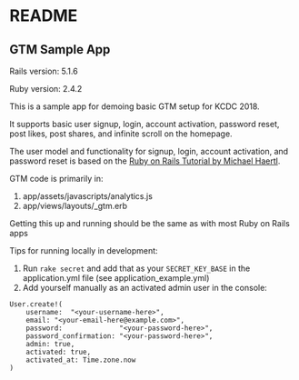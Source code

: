 # README

## GTM Sample App

Rails version: 5.1.6

Ruby version: 2.4.2

This is a sample app for demoing basic GTM setup for KCDC 2018. 

It supports basic user signup, login, account activation, password reset, post likes, post shares, and infinite scroll on the homepage.

The user model and functionality for signup, login, account activation, and password reset is based on the [Ruby on Rails Tutorial by Michael Haertl](https://www.railstutorial.org/book/frontmatter).

GTM code is primarily in:
1. app/assets/javascripts/analytics.js
2. app/views/layouts/_gtm.erb



Getting this up and running should be the same as with most Ruby on Rails apps

Tips for running locally in development:
1. Run `rake secret` and add that as your `SECRET_KEY_BASE` in the application.yml file (see application_example.yml)
2. Add yourself manually as an activated admin user in the console:
```
User.create!(
    username:  "<your-username-here>",
    email: "<your-email-here@example.com>",
    password:              "<your-password-here>",
    password_confirmation: "<your-password-here>",
    admin: true,
    activated: true,
    activated_at: Time.zone.now
)
```
